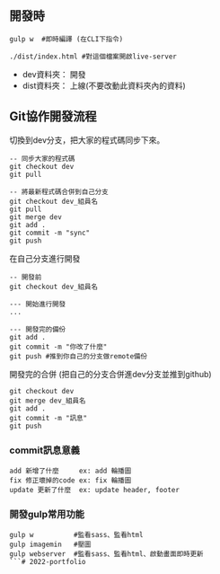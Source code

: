 

## 開發時   
```
gulp w  #即時編譯 (在CLI下指令)
```
```
./dist/index.html #對這個檔案開啟live-server
```

- dev資料夾： 開發
- dist資料夾： 上線(不要改動此資料夾內的資料)

## Git協作開發流程
切換到dev分支，把大家的程式碼同步下來。
```
-- 同步大家的程式碼
git checkout dev
git pull

-- 將最新程式碼合併到自己分支
git checkout dev_組員名
git pull
git merge dev
git add .
git commit -m "sync"
git push
```
在自己分支進行開發
```
-- 開發前
git checkout dev_組員名

--- 開始進行開發
...

--- 開發完的備份
git add .
git commit -m "你改了什麼"
git push #推到你自己的分支做remote備份
```
開發完的合併 (把自己的分支合併進dev分支並推到github)
```
git checkout dev
git merge dev_組員名
git add .
git commit -m "訊息"
git push
```

### commit訊息意義
```
add 新增了什麼     ex: add 輪播圖
fix 修正壞掉的code ex: fix 輪播圖
update 更新了什麼  ex: update header, footer
```

### 開發gulp常用功能
```
gulp w          #監看sass、監看html
gulp imagemin   #壓圖
gulp webserver  #監看sass、監看html、啟動畫面即時更新
```# 2022-portfolio
